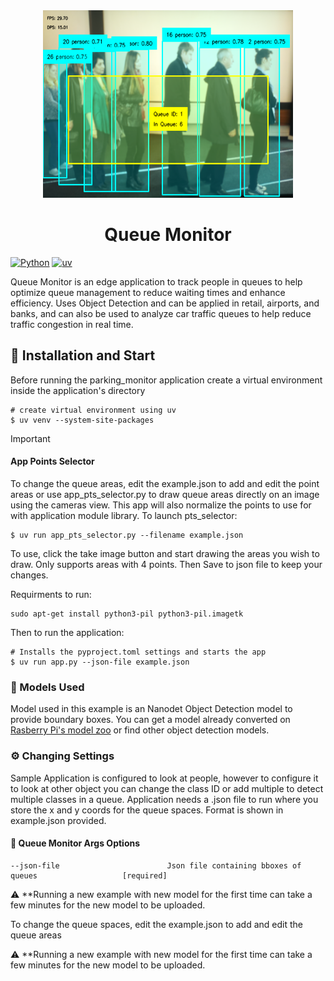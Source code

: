 <div align="center">

<img src="assets/queue.png" alt="Alt Text" width="400" height="300">

</div>

<div align="center">

# Queue Monitor

</div>


[![Python](https://img.shields.io/badge/Python-3.11-blue?logo=python&logoColor=white)](https://www.python.org/)
[![uv](https://img.shields.io/endpoint?url=https://raw.githubusercontent.com/astral-sh/uv/main/assets/badge/v0.json)](https://docs.astral.sh/uv/)


Queue Monitor is an edge application to track people in queues to help optimize queue management to reduce waiting times and enhance efficiency. Uses Object Detection and can be applied in retail, airports, and banks, and can also be used to analyze car traffic queues to help reduce traffic congestion in real time.

## 🚀 Installation and Start

Before running the parking_monitor application create a virtual environment inside the application's directory

```
# create virtual environment using uv
$ uv venv --system-site-packages
```
> [!IMPORTANT] 
> #### App Points Selector
> To change the queue areas, edit the example.json to add and edit the point areas or use app_pts_selector.py to draw queue areas directly on an image using the cameras view. This app will also normalize the points to use for with application module library. To launch pts_selector:
>```
>$ uv run app_pts_selector.py --filename example.json
>```
> To use, click the take image button and start drawing the areas you wish to draw. Only supports areas with 4 points. Then Save to json file to keep your changes.
>
>Requirments to run:
>```
>sudo apt-get install python3-pil python3-pil.imagetk
>```

Then to run the application:
```
# Installs the pyproject.toml settings and starts the app
$ uv run app.py --json-file example.json
```

### 🧠 Models Used

Model used in this example is an Nanodet Object Detection model to provide boundary boxes. You can get a model already converted on [Rasberry Pi's model zoo](https://github.com/raspberrypi/imx500-models/blob/main/imx500_network_nanodet_plus_416x416_pp.rpk) or find other object detection models.

### ⚙️ Changing Settings

Sample Application is configured to look at people, however to configure it to look at other object you can change the class ID or add multiple to detect multiple classes in a queue. Application needs a .json file to run where you store the x and y coords for the queue spaces. Format is shown in example.json provided.

#### 📝 Queue Monitor Args Options
```
--json-file                        Json file containing bboxes of queues                   [required]
```
:warning: **Running a new example with new model for the first time can take a few minutes for the new model to be uploaded.

To change the queue spaces, edit the example.json to add and edit the queue areas

:warning: **Running a new example with new model for the first time can take a few minutes for the new model to be uploaded.

